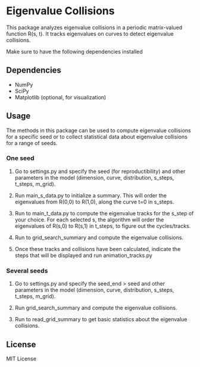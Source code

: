 # Eigenvalue Collisions

This package analyzes eigenvalue collisions in a periodic matrix-valued function R(s, t). It tracks eigenvalues on curves to detect eigenvalue collisions.

Make sure to have the following dependencies installed

## Dependencies
- NumPy
- SciPy
- Matplotlib (optional, for visualization)

## Usage

The methods in this package can be used to compute eigenvalue collisions for a specific seed
or to collect statistical data about eigenvalue collisions for a range of seeds.

### One seed

1. Go to settings.py and specify the seed (for reproductibility) 
and other parameters in the model (dimension, curve, distribution, s_steps, t_steps, m_grid).

2. Run main_s_data.py to initialize a summary. This will order the eigenvalues from
R(0,0) to R(1,0), along the curve t=0 in s_steps.

3. Run to main_t_data.py to compute the eigenvalue tracks for the s_step of your choice. 
For each selected s, the algorithm will order the eigenvalues of
R(s,0) to R(s,1) in t_steps, to figure out the cycles/tracks.

4. Run to grid_search_summary and compute the eigenvalue collisions. 

5. Once these tracks and collisions have been calculated, indicate the steps that will be displayed and run animation_tracks.py

### Several seeds

1. Go to settings.py and specify the seed_end > seed 
and other parameters in the model (dimension, curve, distribution, s_steps, t_steps, m_grid).

2. Run grid_search_summary and compute the eigenvalue collisions. 

3. Run to read_grid_summary to get basic statistics about the eigenvalue collisions. 

## License
MIT License



